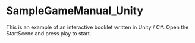 # SampleGameManual_Unity

This is an example of an interactive booklet written in Unity / C#. Open the StartScene and press play to start.
